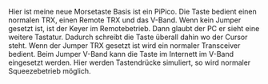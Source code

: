 Hier ist meine neue Morsetaste 
Basis ist ein PiPico. Die Taste bedient einen normalen TRX, einen Remote TRX und das V-Band.
Wenn kein Jumper gesetzt ist, ist der Keyer im Remotebetrieb. Dann glaubt der PC er sieht 
eine weitere Tastatur. Dadurch schreibt die Taste überall dahin wo der Cursor steht. 
Wenn der Jumper TRX gesetzt ist wird ein normaler Transceiver bedient.
Beim Jumper V-Band kann die Taste im Internett im V-Band eingesetzt werden. Hier werden 
Tastendrücke simuliert, so wird normaler Squeezebetrieb möglich.
